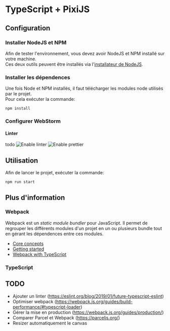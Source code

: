 # TypeScript + PixiJS

## Configuration

### Installer NodeJS et NPM
Afin de tester l'environnement, vous devez avoir NodeJS et NPM installé sur votre machine.  
Ces deux outils peuvent être installés via l'[installateur de NodeJS](https://nodejs.org/en/download/).

### Installer les dépendences
Une fois Node et NPM installés, il faut télécharger les modules node utilisés par le projet.  
Pour cela exécuter la commande:

```npm install```

### Configurer WebStorm

#### Linter
todo
![Enable linter](./doc/enable_linter.png)
![Enable prettier](./doc/enable_prettier.png)

## Utilisation
Afin de lancer le projet, exécuter la commande:

```npm run start```

## Plus d'information

### Webpack
Webpack est un _static module bundler_ pour JavaScript. Il permet de regrouper les différents modules d'un projet en un 
ou plusieurs bundle tout en gérant les dépendences entre ces modules.
- [Core concepts](https://webpack.js.org/concepts/)
- [Getting started](https://webpack.js.org/guides/getting-started/)
- [Webpack with TypeScript](https://webpack.js.org/guides/typescript/)

### TypeScript

## TODO

- Ajouter un linter (https://eslint.org/blog/2019/01/future-typescript-eslint)
- Optimiser webpack (https://webpack.js.org/guides/build-performance/#typescript-loader)
- Gérer la mise en production (https://webpack.js.org/guides/production/)
- Comparer Parcel et Webpack (https://parceljs.org/)
- Resizer automatiquement le canvas